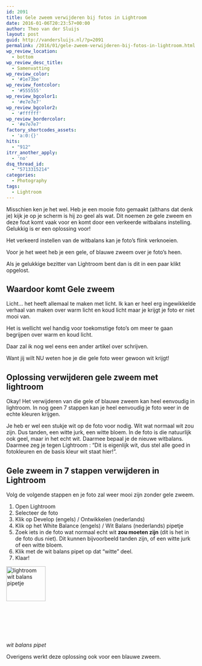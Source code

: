```yaml
---
id: 2091
title: Gele zweem verwijderen bij fotos in Lightroom
date: 2016-01-06T20:23:57+00:00
author: Theo van der Sluijs
layout: post
guid: http://vandersluijs.nl/?p=2091
permalink: /2016/01/gele-zweem-verwijderen-bij-fotos-in-lightroom.html
wp_review_location:
  - bottom
wp_review_desc_title:
  - Samenvatting
wp_review_color:
  - '#1e73be'
wp_review_fontcolor:
  - '#555555'
wp_review_bgcolor1:
  - '#e7e7e7'
wp_review_bgcolor2:
  - '#ffffff'
wp_review_bordercolor:
  - '#e7e7e7'
factory_shortcodes_assets:
  - 'a:0:{}'
hits:
  - "912"
itrr_another_apply:
  - 'no'
dsq_thread_id:
  - "5713315214"
categories:
  - Photography
tags:
  - Lightroom
---
```

Misschien ken je het wel. Heb je een mooie foto gemaakt (althans dat denk je) kijk je op je scherm is hij zo geel als wat. Dit noemen ze gele zweem en deze fout komt vaak voor en komt door een verkeerde witbalans instelling. Gelukkig is er een oplossing voor!<!--more-->

Het verkeerd instellen van de witbalans kan je foto&#8217;s flink verknoeien.

Voor je het weet heb je een gele, of blauwe zweem over je foto&#8217;s heen.

Als je gelukkige bezitter van Lightroom bent dan is dit in een paar klikt opgelost.

## Waardoor komt Gele zweem

Licht&#8230; het heeft allemaal te maken met licht. Ik kan er heel erg ingewikkelde verhaal van maken over warm licht en koud licht maar je krijgt je foto er niet mooi van.

Het is wellicht wel handig voor toekomstige foto&#8217;s om meer te gaan begrijpen over warm en koud licht.

Daar zal ik nog wel eens een ander artikel over schrijven.

Want jij wilt NU weten hoe je die gele foto weer gewoon wit krijgt!

## Oplossing verwijderen gele zweem met lightroom

Okay! Het verwijderen van die gele of blauwe zweem kan heel eenvoudig in lightroom. In nog geen 7 stappen kan je heel eenvoudig je foto weer in de echte kleuren krijgen.

Je heb er wel een stukje wit op de foto voor nodig. Wit wat normaal wit zou zijn. Dus tanden, een witte jurk, een witte bloem. In de foto is die natuurlijk ook geel, maar in het echt wit. Daarmee bepaal je de nieuwe witbalans. Daarmee zeg je tegen Lightroom : &#8220;Dit is eigenlijk wit, dus stel alle goed in fotokleuren en de basis kleur wit staat hier!&#8221;.

## Gele zweem in 7 stappen verwijderen in Lightroom

Volg de volgende stappen en je foto zal weer mooi zijn zonder gele zweem.

  1. Open Lightroom
  2. Selecteer de foto
  3. Klik op Develop (engels) / Ontwikkelen (nederlands)
  4. Klik op het White Balance (engels) / Wit Balans (nederlands) pipetje
  5. Zoek iets in de foto wat normaal echt wit **zou moeten zijn** (dit is het in de foto dus niet). Dit kunnen bijvoorbeeld tanden zijn, of een witte jurk of een witte bloem.
  6. Klik met de wit balans pipet op dat &#8220;witte&#8221; deel.
  7. Klaar!

<img class="alignleft wp-image-2093 size-full" src="https://vandersluijs.resultants-e.nl/2016/01/Screen-Shot-2016-01-05-at-21.38.58.png" alt="lightroom wit balans pipetje" width="104" height="92" />

&nbsp;

&nbsp;

&nbsp;

 _wit balans pipet_

Overigens werkt deze oplossing ook voor een blauwe zweem.

## 



&nbsp;